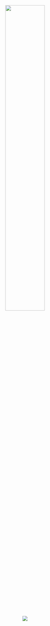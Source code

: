 
<div align="center">
<img width="50%" src="https://cdn.discordapp.com/attachments/781483089264115712/1135700574071955556/5753260072e8405354d7fb6bec5fb48b.gif"><br>
<img src="https://readme-typing-svg.demolab.com?font=Fira+Code&size=15&duration=100&pause=500&color=fff&center=true&vCenter=true&width=435&lines=00_-x20f001;discord.gg%2Fuyuyorum;sick+uWu%3F;uyuyorumstore.com;nill%2Cnull%2Cundefined;where+is+my+lighter+or+my+mind%3F;lol;01010101010101010010101;anime+girls+real%3F;lmao;why+do+we+use+windows+instead+of+linux%3F;copilot+and+chatgbt+got+me;why+are+people+so+selfish%3F;go+f*cking+back;RAGEEEEEEEEEEEEEEEEEEEEEEEEEEEEEEEEEEEEEEEEEEEE" /><br>
</div>

